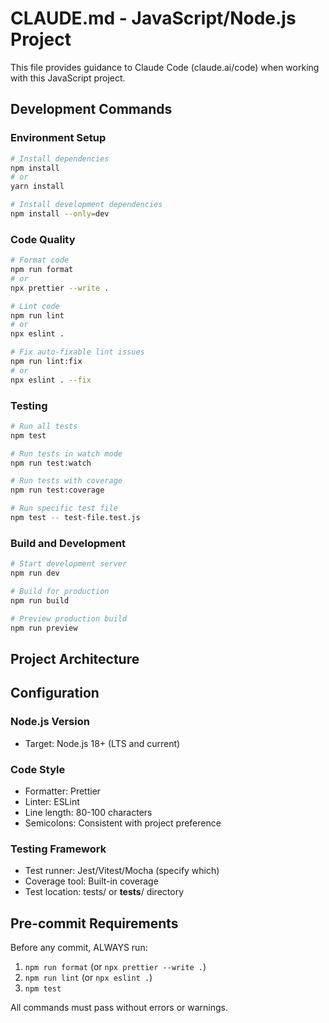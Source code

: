 # CLAUDE.md - JavaScript/Node.js Project

This file provides guidance to Claude Code (claude.ai/code) when working with this JavaScript project.

## Development Commands

### Environment Setup
```bash
# Install dependencies
npm install
# or
yarn install

# Install development dependencies
npm install --only=dev
```

### Code Quality
```bash
# Format code
npm run format
# or 
npx prettier --write .

# Lint code
npm run lint
# or
npx eslint .

# Fix auto-fixable lint issues
npm run lint:fix
# or
npx eslint . --fix
```

### Testing
```bash
# Run all tests
npm test

# Run tests in watch mode
npm run test:watch

# Run tests with coverage
npm run test:coverage

# Run specific test file
npm test -- test-file.test.js
```

### Build and Development
```bash
# Start development server
npm run dev

# Build for production
npm run build

# Preview production build
npm run preview
```

## Project Architecture

<!-- Describe your project's key components, structure, and architecture here -->

## Configuration

### Node.js Version
- Target: Node.js 18+ (LTS and current)

### Code Style
- Formatter: Prettier
- Linter: ESLint
- Line length: 80-100 characters
- Semicolons: Consistent with project preference

### Testing Framework
- Test runner: Jest/Vitest/Mocha (specify which)
- Coverage tool: Built-in coverage
- Test location: tests/ or __tests__/ directory

## Pre-commit Requirements

Before any commit, ALWAYS run:
1. `npm run format` (or `npx prettier --write .`)
2. `npm run lint` (or `npx eslint .`)
3. `npm test`

All commands must pass without errors or warnings.